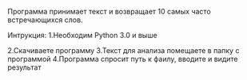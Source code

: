 Программа принимает текст и возвращает 10 самых часто встречающихся слов. 

Интрукция:
1.Необходим Python 3.0 и выше

2.Скачиваете программу
3.Текст для анализа помещаете в папку с программой
4.Программа спросит путь к фаилу, вводите и видите результат



